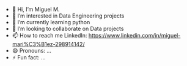 - 👋 Hi, I’m Miguel M.
- 👀 I’m interested in Data Engineering projects
- 🌱 I’m currently learning python
- 💞️ I’m looking to collaborate on Data projects
- 📫 How to reach me LinkedIn:  https://www.linkedin.com/in/miguel-mari%C3%B1ez-298914142/
- 😄 Pronouns: ...
- ⚡ Fun fact: ...

<!---
Miguelm3/Miguelm3 is a ✨ special ✨ repository because its `README.md` (this file) appears on your GitHub profile.
You can click the Preview link to take a look at your changes.
--->
